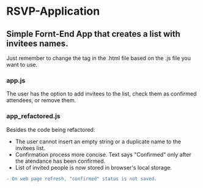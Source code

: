 # RSVP-Application
## Simple Fornt-End App that creates a list with invitees names.

Just remember to change the <code><script src="..."></script></code> tag in the .html file based on the .js file you want to use.

### app.js
The user has the option to add invitees to the list, check them as confirmed attendees, or remove them.

### app_refactored.js
Besides the code being refactored:
* The user cannot insert an empty string or a duplicate name to the invitees list.
* Confirmation process more concise. Text says "Confirmed" only after the atendance has been confirmed.
* List of invited people is now stored in browser's local storage.
```diff
- On web page refresh, "confirmed" status is not saved.
```